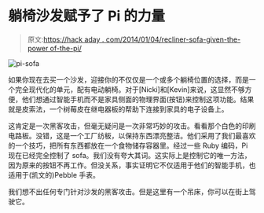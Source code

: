 # 躺椅沙发赋予了 Pi 的力量

> 原文:[https://hack aday . com/2014/01/04/recliner-sofa-given-the-power of-the-pi/](https://hackaday.com/2014/01/04/recliner-sofa-given-the-power-of-the-pi/)

![pi-sofa](../Images/cb7bd283190a40fe5651986ef7fc8735.png)

如果你现在去买一个沙发，迎接你的不仅仅是一个或多个躺椅位置的选择，而是一个完全现代化的单元，配有电动躺椅。对于[Nicki]和[Kevin]来说，这显然不够方便，他们想通过智能手机而不是家具侧面的物理界面(按钮)来控制这项功能。结果就是皮索法，一个树莓皮在继电器板的帮助下连接到家具的电子设备上。

这肯定是一次黑客攻击，但毫无疑问是一次非常巧妙的攻击。看看那个白色的印刷电路板。没错，这是一个工厂纺板，以保持东西漂亮整洁。他们采用了我们最喜欢的一个技巧，把所有东西都放在一个食物储存容器里。经过一些 Ruby 编码，Pi 现在已经完全控制了 sofa。我们没有夸大其词。这实际上是控制它的唯一方法，因为原来的按钮不再工作。但没关系，事实证明它不仅适用于他们的智能手机，也适用于(凯文的)Pebble 手表。

我们想不出任何专门针对沙发的黑客攻击。但是这里有一个吊床，你可以在街上驾驶它。